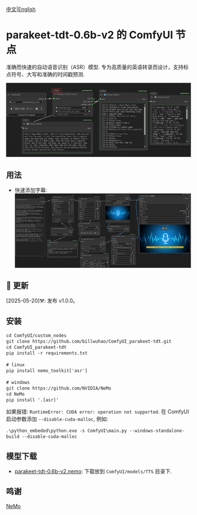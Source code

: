[中文](README-CN.md)|[English](README.md)

# parakeet-tdt-0.6b-v2 的 ComfyUI 节点

准确而快速的自动语音识别（ASR）模型. 专为高质量的英语转录而设计，支持标点符号、大写和准确的时间戳预测. 

![](https://github.com/billwuhao/ComfyUI_parakeet-tdt/blob/main/images/20250520010321.png)

## 用法

- 快速添加字幕:
![](https://github.com/billwuhao/ComfyUI_parakeet-tdt/blob/main/images/2025-05-20_10-36-53.png)

## 📣 更新

[2025-05-20]⚒️: 发布 v1.0.0。

## 安装

```
cd ComfyUI/custom_nodes
git clone https://github.com/billwuhao/ComfyUI_parakeet-tdt.git
cd ComfyUI_parakeet-tdt
pip install -r requirements.txt

# linux
pip install nemo_toolkit['asr']

# windows
git clone https://github.com/NVIDIA/NeMo
cd NeMo
pip install '.[asr]'
```
如果报错: `RuntimeError: CUDA error: operation not supported`. 在 ComfyUI 启动参数添加 `--disable-cuda-malloc`, 例如:
```
.\python_embeded\python.exe -s ComfyUI\main.py --windows-standalone-build --disable-cuda-malloc
```

## 模型下载

- [parakeet-tdt-0.6b-v2.nemo](https://huggingface.co//nvidia/parakeet-tdt-0.6b-v2/blob/main/parakeet-tdt-0.6b-v2.nemo): 下载放到 `ComfyUI/models/TTS` 目录下.

## 鸣谢

[NeMo](https://github.com/NVIDIA/NeMo)